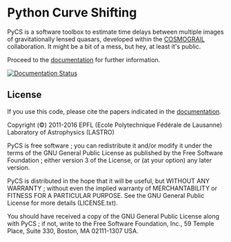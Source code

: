 # Python Curve Shifting

PyCS is a software toolbox to estimate time delays between multiple images of gravitationally lensed quasars, developed within the [COSMOGRAIL](http://www.cosmograil.org) collaboration. It might be a bit of a mess, but hey, at least it's public.

Proceed to the [documentation](http://pycs.readthedocs.org) for further information. 

[![Documentation Status](https://readthedocs.org/projects/pycs/badge/?version=latest)](http://pycs.readthedocs.org/en/latest/?badge=latest)


## License

If you use this code, please cite the papers indicated in the [documentation](http://pycs.readthedocs.org).

Copyright (©) 2011-2016 EPFL (Ecole Polytechnique Fédérale de Lausanne)
Laboratory of Astrophysics (LASTRO)

PyCS is free software ; you can redistribute it and/or modify it under the terms of the 
GNU General Public License as published by the Free Software Foundation ; either version 3 
of the License, or (at your option) any later version.

PyCS is distributed in the hope that it will be useful, but WITHOUT ANY WARRANTY ; without 
even the implied warranty of MERCHANTABILITY or FITNESS FOR A PARTICULAR PURPOSE. See the GNU 
General Public License for more details (LICENSE.txt).

You should have received a copy of the GNU General Public License along with PyCS ; if not, 
write to the Free Software Foundation, Inc., 59 Temple Place, Suite 330, Boston, MA 02111-1307 USA.


